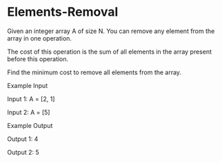 # Elements-Removal
Given an integer array A of size N. You can remove any element from the array in one operation.

The cost of this operation is the sum of all elements in the array present before this operation.

Find the minimum cost to remove all elements from the array.

Example Input

Input 1:
A = [2, 1]

Input 2:
A = [5]



Example Output

Output 1:
4

Output 2:
5
